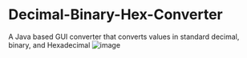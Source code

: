 # Decimal-Binary-Hex-Converter
A Java based GUI converter that converts values in standard decimal, binary, and Hexadecimal
![image](https://user-images.githubusercontent.com/70422090/169668495-7fde2499-9e34-42e2-8e08-051492a92c6a.png)
